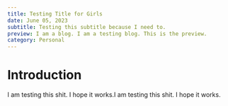 ```yaml
---
title: Testing Title for Girls
date: June 05, 2023
subtitle: Testing this subtitle because I need to.
preview: I am a blog. I am a testing blog. This is the preview.
category: Personal
---
```


# Introduction

I am testing this shit. I hope it works.I am testing this shit. I hope it works.

